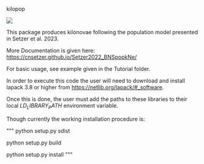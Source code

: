 kilopop

![](https://img.shields.io/endpoint?url=https://gist.githubusercontent.com/cnsetzer/f1a27976965673422ac94bc1afb240d3/raw/covbadge.json)


This package produces kilonovae following the population model presented in Setzer et al. 2023.

More Documentation is given here: https://cnsetzer.github.io/Setzer2022_BNSpopkNe/

For basic usage, see example given in the Tutorial folder.

In order to execute this code the user will need to download and install
lapack 3.8 or higher from https://netlib.org/lapack/#_software.

Once this is done, the user must add the paths to these libraries to their local $LD_LIBRARY_PATH$ environment variable.

Though currently the working installation procedure is:

"""
python setup.py sdist

python setup.py build

python setup.py install
"""
